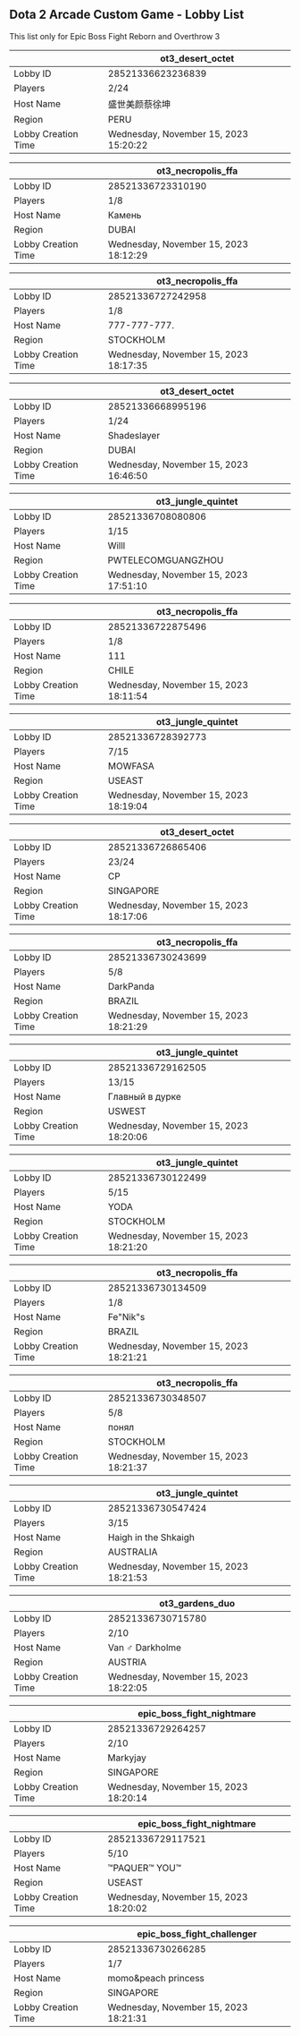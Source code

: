 ## Dota 2 Arcade Custom Game - Lobby List

This list only for Epic Boss Fight Reborn and Overthrow 3

|  | ot3_desert_octet |
| ------ | ------ |
| Lobby ID | 28521336623236839 |
| Players | 2/24 |
| Host Name | 盛世美颜蔡徐坤 |
| Region | PERU |
| Lobby Creation Time | Wednesday, November 15, 2023 15:20:22 |


|  | ot3_necropolis_ffa |
| ------ | ------ |
| Lobby ID | 28521336723310190 |
| Players | 1/8 |
| Host Name | Камень |
| Region | DUBAI |
| Lobby Creation Time | Wednesday, November 15, 2023 18:12:29 |


|  | ot3_necropolis_ffa |
| ------ | ------ |
| Lobby ID | 28521336727242958 |
| Players | 1/8 |
| Host Name | 777-777-777. |
| Region | STOCKHOLM |
| Lobby Creation Time | Wednesday, November 15, 2023 18:17:35 |


|  | ot3_desert_octet |
| ------ | ------ |
| Lobby ID | 28521336668995196 |
| Players | 1/24 |
| Host Name | Shadeslayer |
| Region | DUBAI |
| Lobby Creation Time | Wednesday, November 15, 2023 16:46:50 |


|  | ot3_jungle_quintet |
| ------ | ------ |
| Lobby ID | 28521336708080806 |
| Players | 1/15 |
| Host Name | Willl |
| Region | PWTELECOMGUANGZHOU |
| Lobby Creation Time | Wednesday, November 15, 2023 17:51:10 |


|  | ot3_necropolis_ffa |
| ------ | ------ |
| Lobby ID | 28521336722875496 |
| Players | 1/8 |
| Host Name | 111 |
| Region | CHILE |
| Lobby Creation Time | Wednesday, November 15, 2023 18:11:54 |


|  | ot3_jungle_quintet |
| ------ | ------ |
| Lobby ID | 28521336728392773 |
| Players | 7/15 |
| Host Name | MOWFASA |
| Region | USEAST |
| Lobby Creation Time | Wednesday, November 15, 2023 18:19:04 |


|  | ot3_desert_octet |
| ------ | ------ |
| Lobby ID | 28521336726865406 |
| Players | 23/24 |
| Host Name | CP |
| Region | SINGAPORE |
| Lobby Creation Time | Wednesday, November 15, 2023 18:17:06 |


|  | ot3_necropolis_ffa |
| ------ | ------ |
| Lobby ID | 28521336730243699 |
| Players | 5/8 |
| Host Name | DarkPanda |
| Region | BRAZIL |
| Lobby Creation Time | Wednesday, November 15, 2023 18:21:29 |


|  | ot3_jungle_quintet |
| ------ | ------ |
| Lobby ID | 28521336729162505 |
| Players | 13/15 |
| Host Name | Главный в дурке |
| Region | USWEST |
| Lobby Creation Time | Wednesday, November 15, 2023 18:20:06 |


|  | ot3_jungle_quintet |
| ------ | ------ |
| Lobby ID | 28521336730122499 |
| Players | 5/15 |
| Host Name | YODA |
| Region | STOCKHOLM |
| Lobby Creation Time | Wednesday, November 15, 2023 18:21:20 |


|  | ot3_necropolis_ffa |
| ------ | ------ |
| Lobby ID | 28521336730134509 |
| Players | 1/8 |
| Host Name | Fe"Nik"s |
| Region | BRAZIL |
| Lobby Creation Time | Wednesday, November 15, 2023 18:21:21 |


|  | ot3_necropolis_ffa |
| ------ | ------ |
| Lobby ID | 28521336730348507 |
| Players | 5/8 |
| Host Name | понял |
| Region | STOCKHOLM |
| Lobby Creation Time | Wednesday, November 15, 2023 18:21:37 |


|  | ot3_jungle_quintet |
| ------ | ------ |
| Lobby ID | 28521336730547424 |
| Players | 3/15 |
| Host Name | Haigh in the Shkaigh |
| Region | AUSTRALIA |
| Lobby Creation Time | Wednesday, November 15, 2023 18:21:53 |


|  | ot3_gardens_duo |
| ------ | ------ |
| Lobby ID | 28521336730715780 |
| Players | 2/10 |
| Host Name | Van ♂️ Darkholme |
| Region | AUSTRIA |
| Lobby Creation Time | Wednesday, November 15, 2023 18:22:05 |


|  | epic_boss_fight_nightmare |
| ------ | ------ |
| Lobby ID | 28521336729264257 |
| Players | 2/10 |
| Host Name | Markyjay |
| Region | SINGAPORE |
| Lobby Creation Time | Wednesday, November 15, 2023 18:20:14 |


|  | epic_boss_fight_nightmare |
| ------ | ------ |
| Lobby ID | 28521336729117521 |
| Players | 5/10 |
| Host Name | ™PAQUER™ YOU™ |
| Region | USEAST |
| Lobby Creation Time | Wednesday, November 15, 2023 18:20:02 |


|  | epic_boss_fight_challenger |
| ------ | ------ |
| Lobby ID | 28521336730266285 |
| Players | 1/7 |
| Host Name | momo&peach princess |
| Region | SINGAPORE |
| Lobby Creation Time | Wednesday, November 15, 2023 18:21:31 |



